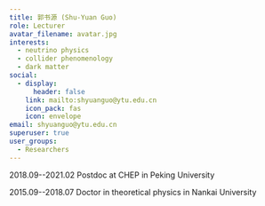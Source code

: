 ```yaml
---
title: 郭书源 (Shu-Yuan Guo)
role: Lecturer
avatar_filename: avatar.jpg
interests:
  - neutrino physics
  - collider phenomenology
  - dark matter
social:
  - display:
      header: false
    link: mailto:shyuanguo@ytu.edu.cn
    icon_pack: fas
    icon: envelope
email: shyuanguo@ytu.edu.cn
superuser: true
user_groups:
  - Researchers
---
```

2018.09--2021.02 Postdoc at CHEP in Peking University

2015.09--2018.07 Doctor in theoretical physics in Nankai University